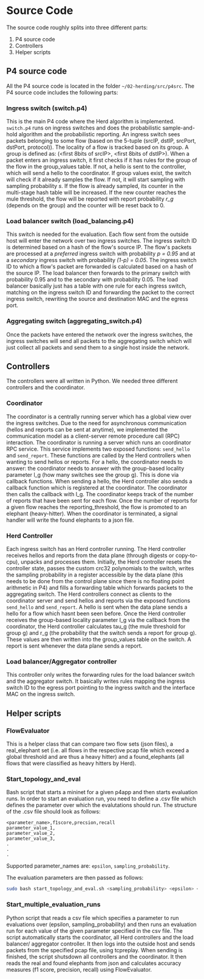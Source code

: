 # Source Code

The source code roughly splits into three different parts:
1. P4 source code
2. Controllers
3. Helper scripts

## P4 source code
All the P4 source code is located in the folder `~/02-herding/src/p4src`. The P4 source code includes the following parts:

### Ingress switch (switch.p4)
This is the main P4 code where the Herd algorithm is implemented. `switch.p4` runs on ingress switches and does the probabilistic sample-and-hold algorithm and the probabilistic reporting. An ingress switch sees packets belonging to some flow (based on the 5-tuple (srcIP, dstIP, srcPort, dstPort, protocol)). The locality of a flow is tracked based on its group. A group is defined as: (<first 8bits of srcIP>, <first 8bits of dstIP>). When a packet enters an ingress switch, it first checks if it has rules for the group of the flow in the group_values table. If not, a hello is sent to the controller, which will send a hello to the coordinator. If group values exist, the switch will check if it already samples the flow. If not, it will start sampling with sampling probability _s_. If the flow is already sampled, its counter in the multi-stage hash table will be increased. If the new counter reaches the mule threshold, the flow will be reported with report probability _r\_g_ (depends on the group) and the counter will be reset back to 0.

### Load balancer switch (load_balancing.p4)
This switch is needed for the evaluation. Each flow sent from the outside host will enter the network over two ingress switches. The ingress switch ID is determined based on a hash of the flow's source IP. The flow's packets are processed at a *preferred* ingress switch with probability *p = 0.95* and at a *secondary* ingress switch with probability *(1-p) = 0.05*. The ingress switch ID to which a flow's packet are forwarded is calculated based on a hash of the source IP. The load balancer then forwards to the primary switch with probability 0.95 and to the secondary with probability 0.05. The load balancer basically just has a table with one rule for each ingress switch, matching on the ingress switch ID and forwarding the packet to the correct ingress switch, rewriting the source and destination MAC and the egress port.

### Aggregating switch (aggregating_switch.p4)
Once the packets have entered the network over the ingress switches, the ingress switches will send all packets to the aggregating switch which will just collect all packets and send them to a single host inside the network.

## Controllers
The controllers were all written in Python. We needed three different controllers and the coordinator.

### Coordinator
The coordinator is a centrally running server which has a global view over the ingress switches. Due to the need for asynchronous communication (hellos and reports can be sent at anytime), we implemented the communication model as a client-server remote procedure call (RPC) interaction. The coordinator is running a server which runs an coordinator RPC service. This service implements two exposed functions: `send_hello` and `send_report`. These functions are called by the Herd controllers when wanting to send hellos or reports.
For a hello, the coordinator needs to answer: the coordinator needs to answer with the group-based locality parameter l_g (how many switches see the group g). This is done via callback functions. When sending a hello, the Herd controller also sends a callback function which is registered at the coordinator. The coordinator then calls the callback with l_g.
The coordinator keeps track of the number of reports that have been sent for each flow. Once the number of reports for a given flow reaches the reporting_threshold, the flow is promoted to an elephant (heavy-hitter). When the coordinator is terminated, a signal handler will write the found elephants to a json file.

### Herd Controller
Each ingress switch has an Herd controller running. The Herd controller receives hellos and reports from the data plane (through digests or copy-to-cpu), unpacks and processes them. Initially, the Herd controller resets the controller state, passes the custom crc32 polynomials to the switch, writes the sampling probability in a register accessible by the data plane (this needs to be done from the control plane since there is no floating point arithmetic in P4) and fills a forwarding table which forwards packets to the aggregating switch.
The Herd controllers connect as clients to the coordinator server and send hellos and reports via the exposed functions `send_hello` and `send_report`. A hello is sent when the data plane sends a hello for a flow which hasnt been seen before. Once the Herd controller receives the group-based locality parameter l_g via the callback from the coordinator, the Herd controller calculates tau_g (the mule threshold for group g) and r_g (the probability that the switch sends a report for group g). These values are then written into the group_values table on the switch. A report is sent whenever the data plane sends a report.

### Load balancer/Aggregator controller
This controller only writes the forwarding rules for the load balancer switch and the aggregator switch. It basically writes rules mapping the ingress switch ID to the egress port pointing to the ingress switch and the interface MAC on the ingress switch.

## Helper scripts

### FlowEvaluator
This is a helper class that can compare two flow sets (json files), a real_elephant set (i.e. all flows in the respective pcap file which exceed a global threshold and are thus a heavy hitter) and a found_elephants (all flows that were classified as heavy hitters by Herd).

### Start_topology_and_eval
Bash script that starts a mininet for a given p4app and then starts evaluation runs.
In order to start an evaluation run, you need to define a .csv file which defines the parameter over which the evalutations should run. The structure of the .csv file should look as follows:

```
<parameter_name>,f1score,precsion,recall
parameter_value_1,
parameter_value_2,
parameter_value_3,
.
.
.
```

Supported parameter_names are: `epsilon`, `sampling_probability`.

The evaluation parameters are then passed as follows:

```bash
sudo bash start_topology_and_eval.sh <sampling_probability> <epsilon> <gobal_threshold> <report_threshold> <csv_file> <pcap_file> <p4app_file>
```


### Start_multiple_evaluation_runs
Python script that reads a csv file which specifies a parameter to run evaluations over (epsilon, sampling_probability) and then runs an evaluation run for each value of the given parameter specified in the csv file. The script automatically starts the coordinator, all Herd controllers and the load balancer/ aggregator controller. It then logs into the outside host and sends packets from the specified pcap file, using tcpreplay. When sending is finished, the script shutsdown all controllers and the coordinator. It then reads the real and found elephants from json and calculates accuracy measures (f1 score, precision, recall) using FlowEvaluator.
